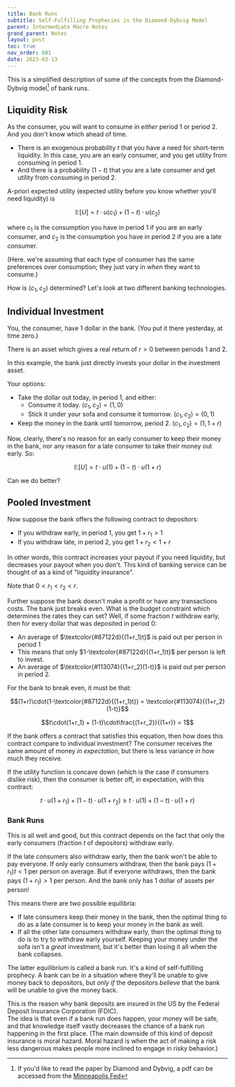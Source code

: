 ```yaml
---
title: Bank Runs
subtitle: Self-Fulfilling Prophecies in the Diamond-Dybvig Model
parent: Intermediate Macro Notes
grand_parent: Notes
layout: post
toc: true
nav_order: 601
date: 2023-03-13
---
```



This is a simplified description of some of the concepts from the Diamond-Dybvig model[^ddcite] of bank runs.

[^ddcite]: If you'd like to read the paper by Diamond and Dybvig, a pdf can be accessed from the [Minneapolis Fed](https://www.minneapolisfed.org/research/quarterly-review/bank-runs-deposit-insurance-and-liquidity)



## Liquidity Risk

As the consumer, you will want to consume in *either* period 1 or period 2.
And you don't know which ahead of time.

- There is an exogenous probability $t$ that you have a need for short-term liquidity. In this case, you are an early consumer, and you get utility from consuming in period 1.
- And there is a probability $(1-t)$ that you are a late consumer and get utility from consuming in period 2.

A-priori expected utility (expected utility before you know whether you'll need liquidity) is

$$\mathbb E [U] = t \cdot u(c_1) + (1-t) \cdot u(c_2)$$

where $c_1$ is the consumption you have in period 1 if you are an early consumer,
and $c_2$ is the consumption you have in period 2 if you are a late consumer.

(Here. we're assuming that each type of consumer has the same preferences over consumption; they just vary in *when* they want to consume.)

How is $(c_1,c_2)$ determined?
Let's look at two different banking technologies.




## Individual Investment

You, the consumer, have 1 dollar in the bank.
(You put it there yesterday, at time zero.)

There is an asset which gives a real return of $r > 0$ between periods 1 and 2.

In this example, the bank just directly invests your dollar in the investment asset.

Your options:

- Take the dollar out today, in period 1, and either:
    - Consume it today. $(c_1,c_2)=(1,0)$
    - Stick it under your sofa and consume it tomorrow. $(c_1,c_2)=(0,1)$
- Keep the money in the bank until tomorrow, period 2. $(c_1,c_2)=(1,1+r)$

Now, clearly, there's no reason for an early consumer to keep their money in the bank,
nor any reason for a late consumer to take their money out early.
So:

$$\mathbb E [U] = t \cdot u(1) + (1-t) \cdot u(1+r)$$

Can we do better?




## Pooled Investment

Now suppose the bank offers the following contract to depositors:

- If you withdraw early, in period 1, you get $1+r_1 > 1$
- If you withdraw late, in period 2, you get $1+r_2 < 1+r$

In other words, this contract increases your payout if you need liquidity,
but decreases your payout when you don't.
This kind of banking service can be thought of as a kind of "liquidity insurance".

Note that $0 < r_1 < r_2 < r$.

Further suppose the bank doesn't make a profit or have any transactions costs.
The bank just breaks even.
What is the budget constraint which determines the rates they can set?
Well, if some fraction $t$ withdraw early, 
then for every dollar that was deposited in period 0:

- An average of $\textcolor{#87122d}{(1+r_1)t}$ is paid out per person in period 1
- This means that only $1-\textcolor{#87122d}{(1+r_1)t}$ per person is left to invest.
- An average of $\textcolor{#113074}{(1+r_2)(1-t)}$ is paid out per person in period 2.

For the bank to break even, it must be that:

$$(1+r)\cdot(1-\textcolor{#87122d}{(1+r_1)t}) = \textcolor{#113074}{(1+r_2)(1-t)}$$

$$t\cdot(1+r_1) + (1-t)\cdot\frac{(1+r_2)}{(1+r)} = 1$$

If the bank offers a contract that satisfies this equation, 
then how does this contract compare to individual investment?
The consumer receives the same amount of money *in expectation*,
but there is less variance in how much they receive.

If the utility function is concave down (which is the case if consumers dislike risk),
then the consumer is better off, in expectation, with this contract:

$$t \cdot u(1+r_1) + (1-t) \cdot u(1+r_2) \geq t \cdot u(1) + (1-t) \cdot u(1+r)$$


### Bank Runs

This is all well and good, but this contract depends on the fact that 
only the early consumers (fraction $t$ of depositors) withdraw early.

If the late consumers also withdraw early, 
then the bank won't be able to pay everyone.
If only early consumers withdraw, then the bank pays $(1+r_1)t < 1$ per person on average.
But if everyone withdraws, then the bank pays $(1+r_1) > 1$ per person.
And the bank only has 1 dollar of assets per person!

This means there are two possible equilibria:
- If late consumers keep their money in the bank, then the optimal thing to do as a late consumer is to keep your money in the bank as well. 
- If all the other late consumers withdraw early, then the optimal thing to do is to try to withdraw early yourself. Keeping your money under the sofa isn't a *great* investment, but it's better than losing it all when the bank collapses.

The latter equilibrium is called a bank run.
It's a kind of self-fulfilling prophecy.
A bank can be in a situation where they'll be unable to give money back to depositors,
but *only if* the depositors *believe* that the bank will be unable to give the money back.


This is the reason why bank deposits are insured in the US by the Federal Deposit Insurance Corporation (FDIC).  
The idea is that even if a bank run does happen, your money will be safe,
and that knowledge itself vastly decreases the chance of a bank run happening in the first place.
(The main downside of this kind of deposit insurance is moral hazard.
Moral hazard is when the act of making a risk less dangerous
makes people more inclined to engage in risky behavior.)

<!--
All the member banks pay money to the FDIC, and when a bank fails because of a bank run, the FDIC steps in to take over [add more details here]
-->

